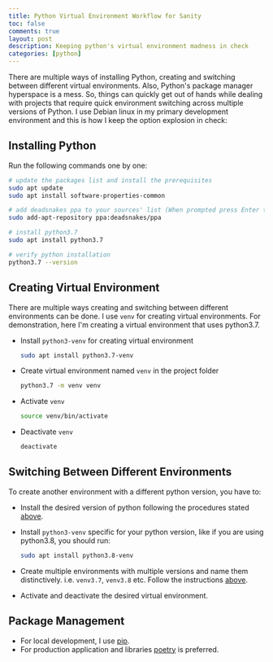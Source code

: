 ```yaml
---
title: Python Virtual Environment Workflow for Sanity
toc: false
comments: true
layout: post
description: Keeping python's virtual environment madness in check
categories: [python]
---
```


There are multiple ways of installing Python, creating and switching between different virtual environments. Also, Python's package manager hyperspace is a mess. So, things can quickly get out of hands while dealing with projects that require quick environment switching across multiple versions of Python. I use Debian linux in my primary development environment and this is how I keep the option explosion in check:

## Installing Python

Run the following commands one by one:

```bash
# update the packages list and install the prerequisites
sudo apt update
sudo apt install software-properties-common

# add deadsnakes ppa to your sources' list (When prompted press Enter to continue)
sudo add-apt-repository ppa:deadsnakes/ppa

# install python3.7
sudo apt install python3.7

# verify python installation
python3.7 --version
```

## Creating Virtual Environment

There are multiple ways creating and switching between different environments can be done. I use `venv` for creating virtual environments. For demonstration, here I'm creating a virtual environment that uses python3.7.

* Install `python3-venv` for creating virtual environment
  ```bash
  sudo apt install python3.7-venv
  ```

* Create virtual environment named `venv` in the project folder

   ```bash
   python3.7 -m venv venv
   ```
* Activate `venv`

   ```bash
   source venv/bin/activate
   ```
* Deactivate `venv`
   ```bash
   deactivate
   ```


## Switching Between Different Environments

To create another environment with a different python version, you have to:

* Install the desired version of python following the procedures stated [above](#installing-python).
* Install `python3-venv` specific for your python version, like if you are using python3.8,
  you should run:

  ```bash
  sudo apt install python3.8-venv
  ```
* Create multiple environments with multiple versions and name them distinctively. i.e. `venv3.7`, `venv3.8` etc. Follow the instructions [above](#creating-virtual-environment).
* Activate and deactivate the desired virtual environment.


## Package Management

* For local development, I use [pip](https://pip.pypa.io/en/stable/).
* For production application and libraries [poetry](https://python-poetry.org/) is preferred.
